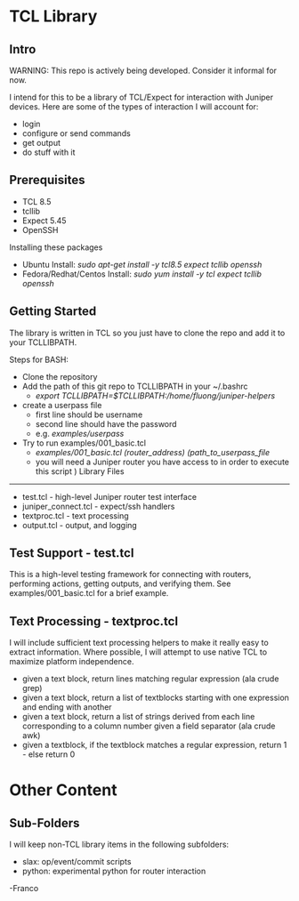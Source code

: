 TCL Library
===========

Intro
-----
WARNING: This repo is actively being developed.  Consider it informal for now.

I intend for this to be a library of TCL/Expect for interaction with Juniper devices.  Here are some of the types of interaction I will account for:
  - login
  - configure or send commands
  - get output
  - do stuff with it

Prerequisites
-------------
 - TCL 8.5
 - tcllib
 - Expect 5.45
 - OpenSSH

Installing these packages
 * Ubuntu Install: _sudo apt-get install -y tcl8.5 expect tcllib openssh_
 * Fedora/Redhat/Centos Install: _sudo yum install -y tcl expect tcllib openssh_

Getting Started
---------------

The library is written in TCL so you just have to clone the repo and add it to your TCLLIBPATH.

Steps for BASH:
 - Clone the repository
 - Add the path of this git repo to TCLLIBPATH in your ~/.bashrc
   * _export TCLLIBPATH=$TCLLIBPATH:/home/fluong/juniper-helpers_
 - create a userpass file
   * first line should be username
   * second line should have the password
   * e.g. _examples/userpass_
 - Try to run examples/001_basic.tcl  
   * *examples/001\_basic.tcl (router_address) (path_to_userpass_file*
   * you will need a Juniper router you have access to in order to execute this script
)
Library Files
-------------
 - test.tcl - high-level Juniper router test interface
 - juniper_connect.tcl - expect/ssh handlers
 - textproc.tcl - text processing
 - output.tcl - output, and logging

Test Support - test.tcl
-----------------------
This is a high-level testing framework for connecting with routers, performing actions, getting outputs, and verifying them.  See examples/001_basic.tcl for a brief example.

Text Processing - textproc.tcl
------------------------------
I will include sufficient text processing helpers to make it really easy to extract information.  Where possible, I will attempt to use native TCL to maximize platform independence.
  - given a text block, return lines matching regular expression (ala crude grep)
  - given a text block, return a list of textblocks starting with one expression and ending with another
  - given a text block, return a list of strings derived from each line corresponding to a column number given a field separator (ala crude awk)
  - given a textblock, if the textblock matches a regular expression, return 1 - else return 0


Other Content
=============

Sub-Folders
-----------
I will keep non-TCL library items in the following subfolders:
 - slax: op/event/commit scripts
 - python: experimental python for router interaction

-Franco
